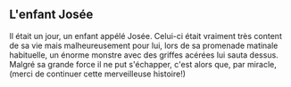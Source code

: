 ## L'enfant Josée
Il était un jour, un enfant appélé Josée. Celui-ci était vraiment très content de sa vie mais malheureusement pour lui, lors de sa promenade matinale habituelle, un énorme monstre avec des griffes acérées lui sauta dessus. Malgré sa grande force il ne put s'échapper, c'est alors que, par miracle, (merci de continuer cette merveilleuse histoire!)